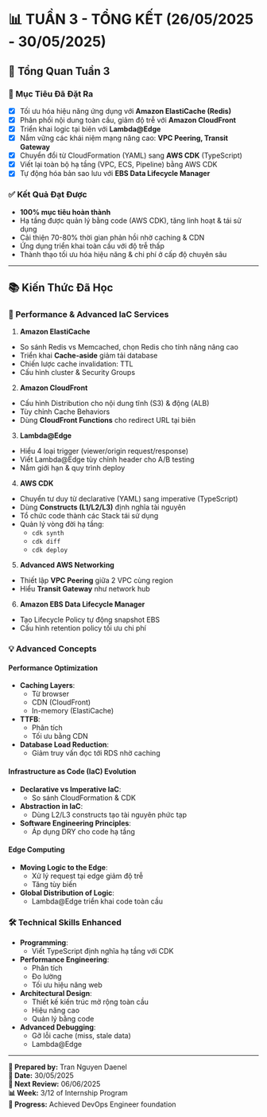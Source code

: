# 📊 TUẦN 3 - TỔNG KẾT (26/05/2025 - 30/05/2025)

## 🎯 Tổng Quan Tuần 3 

### 🎯 Mục Tiêu Đã Đặt Ra
- [x] Tối ưu hóa hiệu năng ứng dụng với **Amazon ElastiCache (Redis)**
- [x] Phân phối nội dung toàn cầu, giảm độ trễ với **Amazon CloudFront**
- [x] Triển khai logic tại biên với **Lambda@Edge**
- [x] Nắm vững các khái niệm mạng nâng cao: **VPC Peering, Transit Gateway**
- [x] Chuyển đổi từ CloudFormation (YAML) sang **AWS CDK** (TypeScript)
- [x] Viết lại toàn bộ hạ tầng (VPC, ECS, Pipeline) bằng AWS CDK
- [x] Tự động hóa bản sao lưu với **EBS Data Lifecycle Manager**

### ✅ Kết Quả Đạt Được
- **100% mục tiêu hoàn thành**
- Hạ tầng được quản lý bằng code (AWS CDK), tăng linh hoạt & tái sử dụng
- Cải thiện 70-80% thời gian phản hồi nhờ caching & CDN
- Ứng dụng triển khai toàn cầu với độ trễ thấp
- Thành thạo tối ưu hóa hiệu năng & chi phí ở cấp độ chuyên sâu

---

## 📚 Kiến Thức Đã Học

### 🔧 Performance & Advanced IaC Services

1. **Amazon ElastiCache**
  - So sánh Redis vs Memcached, chọn Redis cho tính năng nâng cao  
  - Triển khai **Cache-aside** giảm tải database  
  - Chiến lược cache invalidation: TTL  
  - Cấu hình cluster & Security Groups  

2. **Amazon CloudFront**
  - Cấu hình Distribution cho nội dung tĩnh (S3) & động (ALB)  
  - Tùy chỉnh Cache Behaviors  
  - Dùng **CloudFront Functions** cho redirect URL tại biên  

3. **Lambda@Edge**
  - Hiểu 4 loại trigger (viewer/origin request/response)  
  - Viết Lambda@Edge tùy chỉnh header cho A/B testing  
  - Nắm giới hạn & quy trình deploy  

4. **AWS CDK**
  - Chuyển tư duy từ declarative (YAML) sang imperative (TypeScript)  
  - Dùng **Constructs (L1/L2/L3)** định nghĩa tài nguyên  
  - Tổ chức code thành các Stack tái sử dụng  
  - Quản lý vòng đời hạ tầng:  
    - `cdk synth`  
    - `cdk diff`  
    - `cdk deploy`  

5. **Advanced AWS Networking**
  - Thiết lập **VPC Peering** giữa 2 VPC cùng region  
  - Hiểu **Transit Gateway** như network hub  

6. **Amazon EBS Data Lifecycle Manager**
  - Tạo Lifecycle Policy tự động snapshot EBS  
  - Cấu hình retention policy tối ưu chi phí  

### 💡 Advanced Concepts

#### Performance Optimization
- **Caching Layers**:  
  - Từ browser  
  - CDN (CloudFront)  
  - In-memory (ElastiCache)  
- **TTFB**:  
  - Phân tích  
  - Tối ưu bằng CDN  
- **Database Load Reduction**:  
  - Giảm truy vấn đọc tới RDS nhờ caching  

#### Infrastructure as Code (IaC) Evolution
- **Declarative vs Imperative IaC**:  
  - So sánh CloudFormation & CDK  
- **Abstraction in IaC**:  
  - Dùng L2/L3 constructs tạo tài nguyên phức tạp  
- **Software Engineering Principles**:  
  - Áp dụng DRY cho code hạ tầng  

#### Edge Computing
- **Moving Logic to the Edge**:  
  - Xử lý request tại edge giảm độ trễ  
  - Tăng tùy biến  
- **Global Distribution of Logic**:  
  - Lambda@Edge triển khai code toàn cầu  

### 🛠️ Technical Skills Enhanced

- **Programming**:  
  - Viết TypeScript định nghĩa hạ tầng với CDK  
- **Performance Engineering**:  
  - Phân tích  
  - Đo lường  
  - Tối ưu hiệu năng web  
- **Architectural Design**:  
  - Thiết kế kiến trúc mở rộng toàn cầu  
  - Hiệu năng cao  
  - Quản lý bằng code  
- **Advanced Debugging**:  
  - Gỡ lỗi cache (miss, stale data)  
  - Lambda@Edge  

---

**📝 Prepared by:** Tran Nguyen Daenel  
**📅 Date:** 30/05/2025  
**🔄 Next Review:** 06/06/2025  
**📊 Week:** 3/12 of Internship Program  
**🎯 Progress:** Achieved DevOps Engineer foundation
